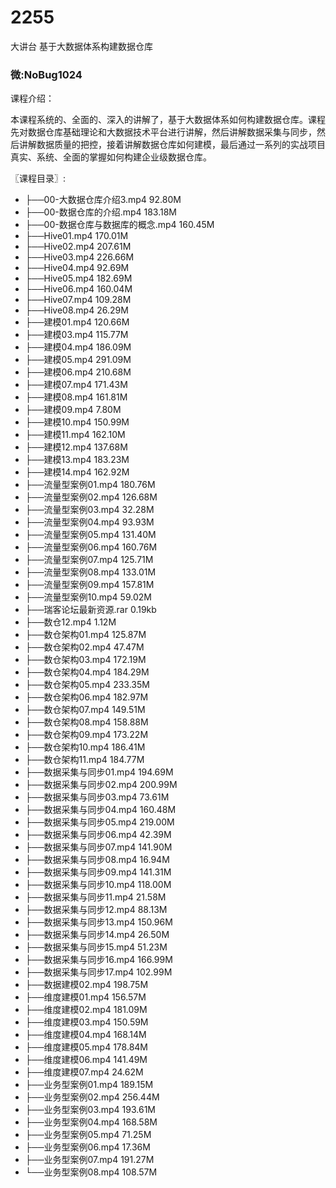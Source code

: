 # 2255
大讲台 基于大数据体系构建数据仓库
### 微:NoBug1024 


课程介绍：

本课程系统的、全面的、深入的讲解了，基于大数据体系如何构建数据仓库。课程先对数据仓库基础理论和大数据技术平台进行讲解，然后讲解数据采集与同步，然后讲解数据质量的把控，接着讲解数据仓库如何建模，最后通过一系列的实战项目真实、系统、全面的掌握如何构建企业级数据仓库。

〖课程目录〗:

- ├──00-大数据仓库介绍3.mp4  92.80M
- ├──00-数据仓库的介绍.mp4  183.18M
- ├──00-数据仓库与数据库的概念.mp4  160.45M
- ├──Hive01.mp4  170.01M
- ├──Hive02.mp4  207.61M
- ├──Hive03.mp4  226.66M
- ├──Hive04.mp4  92.69M
- ├──Hive05.mp4  182.69M
- ├──Hive06.mp4  160.04M
- ├──Hive07.mp4  109.28M
- ├──Hive08.mp4  26.29M
- ├──建模01.mp4  120.66M
- ├──建模03.mp4  115.77M
- ├──建模04.mp4  186.09M
- ├──建模05.mp4  291.09M
- ├──建模06.mp4  210.68M
- ├──建模07.mp4  171.43M
- ├──建模08.mp4  161.81M
- ├──建模09.mp4  7.80M
- ├──建模10.mp4  150.99M
- ├──建模11.mp4  162.10M
- ├──建模12.mp4  137.68M
- ├──建模13.mp4  183.23M
- ├──建模14.mp4  162.92M
- ├──流量型案例01.mp4  180.76M
- ├──流量型案例02.mp4  126.68M
- ├──流量型案例03.mp4  32.28M
- ├──流量型案例04.mp4  93.93M
- ├──流量型案例05.mp4  131.40M
- ├──流量型案例06.mp4  160.76M
- ├──流量型案例07.mp4  125.71M
- ├──流量型案例08.mp4  133.01M
- ├──流量型案例09.mp4  157.81M
- ├──流量型案例10.mp4  59.02M
- ├──瑞客论坛最新资源.rar  0.19kb
- ├──数仓12.mp4  1.12M
- ├──数仓架构01.mp4  125.87M
- ├──数仓架构02.mp4  47.47M
- ├──数仓架构03.mp4  172.19M
- ├──数仓架构04.mp4  184.29M
- ├──数仓架构05.mp4  233.35M
- ├──数仓架构06.mp4  182.97M
- ├──数仓架构07.mp4  149.51M
- ├──数仓架构08.mp4  158.88M
- ├──数仓架构09.mp4  173.22M
- ├──数仓架构10.mp4  186.41M
- ├──数仓架构11.mp4  184.77M
- ├──数据采集与同步01.mp4  194.69M
- ├──数据采集与同步02.mp4  200.99M
- ├──数据采集与同步03.mp4  73.61M
- ├──数据采集与同步04.mp4  160.48M
- ├──数据采集与同步05.mp4  219.00M
- ├──数据采集与同步06.mp4  42.39M
- ├──数据采集与同步07.mp4  141.90M
- ├──数据采集与同步08.mp4  16.94M
- ├──数据采集与同步09.mp4  141.31M
- ├──数据采集与同步10.mp4  118.00M
- ├──数据采集与同步11.mp4  21.58M
- ├──数据采集与同步12.mp4  88.13M
- ├──数据采集与同步13.mp4  150.96M
- ├──数据采集与同步14.mp4  26.50M
- ├──数据采集与同步15.mp4  51.23M
- ├──数据采集与同步16.mp4  166.99M
- ├──数据采集与同步17.mp4  102.99M
- ├──数据建模02.mp4  198.75M
- ├──维度建模01.mp4  156.57M
- ├──维度建模02.mp4  181.09M
- ├──维度建模03.mp4  150.59M
- ├──维度建模04.mp4  168.14M
- ├──维度建模05.mp4  178.84M
- ├──维度建模06.mp4  141.49M
- ├──维度建模07.mp4  24.62M
- ├──业务型案例01.mp4  189.15M
- ├──业务型案例02.mp4  256.44M
- ├──业务型案例03.mp4  193.61M
- ├──业务型案例04.mp4  168.58M
- ├──业务型案例05.mp4  71.25M
- ├──业务型案例06.mp4  17.36M
- ├──业务型案例07.mp4  191.27M
- └──业务型案例08.mp4  108.57M
